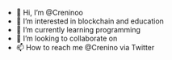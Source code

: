 - 👋 Hi, I’m @Creninoo
- 👀 I’m interested in blockchain and education 
- 🌱 I’m currently learning programming
- 💞️ I’m looking to collaborate on 
- 📫 How to reach me  @Crenino via Twitter

<!---
Creninoo/Creninoo is a ✨ special ✨ repository because its `README.md` (this file) appears on your GitHub profile.
You can click the Preview link to take a look at your changes.
--->
